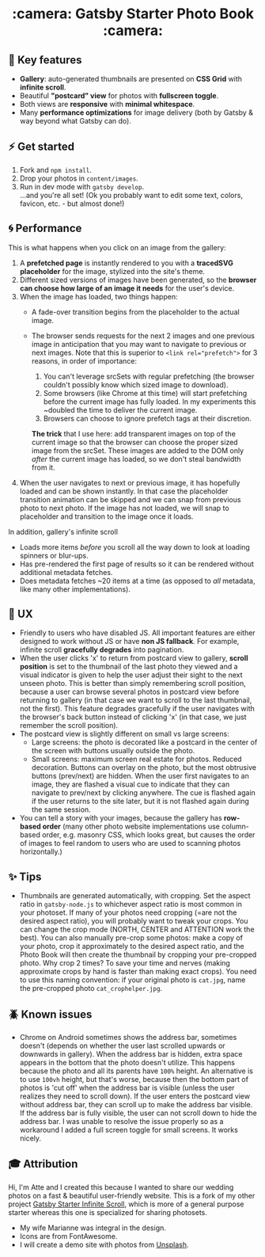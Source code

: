 <h1 align="center">
  :camera: Gatsby Starter Photo Book :camera:
</h1>

## :notebook: Key features

- **Gallery**: auto-generated thumbnails are presented on **CSS Grid** with **infinite scroll**.
- Beautiful **"postcard" view** for photos with **fullscreen toggle**.
- Both views are **responsive** with **minimal whitespace**.
- Many **performance optimizations** for image delivery (both by Gatsby & way beyond what Gatsby can do).

## :zap: Get started

1. Fork and `npm install`.
2. Drop your photos in `content/images`.
3. Run in dev mode with `gatsby develop`.  
...and you're all set! (Ok you probably want to edit some text, colors, favicon, etc. - but almost done!)

## :cyclone: Performance

This is what happens when you click on an image from the gallery:
1. A **prefetched page** is instantly rendered to you with a **tracedSVG placeholder** for the image, stylized into the site's theme.
2. Different sized versions of images have been generated, so the **browser can choose how large of an image it needs** for the user's device.
3. When the image has loaded, two things happen:
    - A fade-over transition begins from the placeholder to the actual image.
    - The browser sends requests for the next 2 images and one previous image in anticipation that you may want to navigate to previous or next images. Note that this is superior to `<link rel="prefetch">` for 3 reasons, in order of importance:
        1. You can't leverage srcSets with regular prefetching (the browser couldn't possibly know which sized image to download).
        2. Some browsers (like Chrome at this time) will start prefetching before the current image has fully loaded. In my experiments this ~doubled the time to deliver the current image.
        3. Browsers can choose to ignore prefetch tags at their discretion.
      
      **The trick** that I use here: add transparent images on top of the current image so that the browser can choose the proper sized image from the srcSet. These images are added to the DOM only _after_ the current image has loaded, so we don't steal bandwidth from it.
4. When the user navigates to next or previous image, it has hopefully loaded and can be shown instantly. In that case the placeholder transition animation can be skipped and we can snap from previous photo to next photo. If the image has not loaded, we will snap to placeholder and transition to the image once it loads.

In addition, gallery's infinite scroll
- Loads more items _before_ you scroll all the way down to look at loading spinners or blur-ups.
- Has pre-rendered the first page of results so it can be rendered without additional metadata fetches.
- Does metadata fetches ~20 items at a time (as opposed to _all_ metadata, like many other implementations).

## :gem: UX

- Friendly to users who have disabled JS. All important features are either designed to work without JS or have **non JS fallback**. For example, infinite scroll **gracefully degrades** into pagination.
- When the user clicks 'x' to return from postcard view to gallery, **scroll position** is set to the thumbnail of the last photo they viewed and a visual indicator is given to help the user adjust their sight to the next unseen photo. This is better than simply remembering scroll position, because a user can browse several photos in postcard view before returning to gallery (in that case we want to scroll to the last thumbnail, not the first). This feature degrades gracefully if the user navigates with the browser's back button instead of clicking 'x' (in that case, we just remember the scroll position).
- The postcard view is slightly different on small vs large screens:
    - Large screens: the photo is decorated like a postcard in the center of the screen with buttons usually outside the photo.
    - Small screens: maximum screen real estate for photos. Reduced decoration. Buttons can overlay on the photo, but the most obtrusive buttons (prev/next) are hidden. When the user first navigates to an image, they are flashed a visual cue to indicate that they can navigate to prev/next by clicking anywhere. The cue is flashed again if the user returns to the site later, but it is not flashed again during the same session.
- You can tell a story with your images, because the gallery has **row-based order** (many other photo website implementations use column-based order, e.g. masonry CSS, which looks great, but causes the order of images to feel random to users who are used to scanning photos horizontally.)

## :sparkles: Tips

- Thumbnails are generated automatically, with cropping. Set the aspect ratio in `gatsby-node.js` to whichever aspect ratio is most common in your photoset. If many of your photos need cropping (=are not the desired aspect ratio), you will probably want to tweak your crops. You can change the crop mode (NORTH, CENTER and ATTENTION work the best). You can also manually pre-crop some photos: make a copy of your photo, crop it approximately to the desired aspect ratio, and the Photo Book will then create the thumbnail by cropping your pre-cropped photo. Why crop 2 times? To save your time and nerves (making approximate crops by hand is faster than making exact crops). You need to use this naming convention: if your original photo is `cat.jpg`, name the pre-cropped photo `cat_crophelper.jpg`.

## :beetle: Known issues

- Chrome on Android sometimes shows the address bar, sometimes doesn't (depends on whether the user last scrolled upwards or downwards in gallery). When the address bar is hidden, extra space appears in the bottom that the photo doesn't utilize. This happens because the photo and all its parents have `100%` height. An alternative is to use `100vh` height, but that's worse, because then the bottom part of photos is 'cut off' when the address bar is visible (unless the user realizes they need to scroll down). If the user enters the postcard view without address bar, they can scroll up to make the address bar visible. If the address bar is fully visible, the user can not scroll down to hide the address bar. I was unable to resolve the issue properly so as a workaround I added a full screen toggle for small screens. It works nicely.

## 🎓 Attribution

Hi, I'm Atte and I created this because I wanted to share our wedding photos on a fast & beautiful user-friendly website. This is a fork of my other project [Gatsby Starter Infinite Scroll](https://github.com/baobabKoodaa/gatsby-starter-infinite-scroll), which is more of a general purpose starter whereas this one is specialized for sharing photosets. 

- My wife Marianne was integral in the design.
- Icons are from FontAwesome.
- I will create a demo site with photos from [Unsplash](https://unsplash.com).
